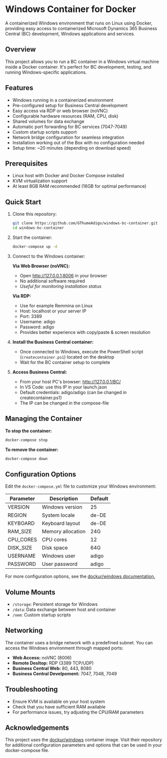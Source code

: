 # Windows Container for Docker

A containerized Windows environment that runs on Linux using Docker, providing easy access to containerized Microsoft Dynamics 365 Business Central (BC) development, Windows applications and services.

## Overview

This project allows you to run a BC container in a Windows virtual machine inside a Docker container. It's perfect for BC development, testing, and running Windows-specific applications.

## Features

- Windows running in a containerized environment
- Pre-configured setup for Business Central development
- Easy access via RDP or web browser (noVNC)
- Configurable hardware resources (RAM, CPU, disk)
- Shared volumes for data exchange
- Automatic port forwarding for BC services (7047-7049)
- Custom startup scripts support
- Network bridge configuration for seamless integration
- Installation working out of the Box with no configuration needed
- Setup time: ~20 minutes (depending on download speed)

## Prerequisites

- Linux host with Docker and Docker Compose installed
- KVM virtualization support
- At least 8GB RAM recommended (16GB for optimal performance)

## Quick Start

1. Clone this repository:
   ```bash
   git clone https://github.com/GThumeAdigo/windows-bc-container.git
   cd windows-bc-container
   ```

2. Start the container:
   ```bash
   docker-compose up -d
   ```

3. Connect to the Windows container:

   **Via Web Browser (noVNC):**
   - Open http://127.0.0.1:8006 in your browser
   - No additional software required
   - *Useful for monitoring installation status*
   
   **Via RDP:**
   - Use for example Remmina on Linux
   - Host: localhost or your server IP
   - Port: 3389
   - Username: adigo
   - Password: adigo
   - Provides better experience with copy/paste & screen resolution

4. **Install the Business Central container:**
   - Once connected to Windows, execute the PowerShell script (`createcontainer.ps1`) located on the desktop
   - Wait for the BC container setup to complete

5. **Access Business Central:**
   - From your host PC's browser: http://127.0.0.1/BC/
   - In VS Code: use this IP in your launch.json
   - Default credentials: adigo/adigo (can be changed in createcontainer.ps1)
   - The IP can be changed in the compose-file

## Managing the Container
**To stop the container:**
```bash
docker-compose stop
```

**To remove the container:**
```bash
docker-compose down
```


## Configuration Options

Edit the `docker-compose.yml` file to customize your Windows environment:

| Parameter | Description | Default |
|-----------|-------------|---------|
| VERSION | Windows version | 25 |
| REGION | System locale | de-DE |
| KEYBOARD | Keyboard layout | de-DE |
| RAM_SIZE | Memory allocation | 24G |
| CPU_CORES | CPU cores | 12 |
| DISK_SIZE | Disk space | 64G |
| USERNAME | Windows user | adigo |
| PASSWORD | User password | adigo |

For more configuration options, see the [dockur/windows documentation.](https://github.com/dockur/windows)

## Volume Mounts

- `/storage`: Persistent storage for Windows
- `/data`: Data exchange between host and container
- `/oem`: Custom startup scripts

## Networking

The container uses a bridge network with a predefined subnet. You can access the Windows environment through mapped ports:

- **Web Access:** noVNC (8006)
- **Remote Desltop:** RDP (3389 TCP/UDP)
- **Business Central Web:** 80, 443, 8080
- **Business Central Develpoment:** 7047, 7048, 7049

## Troubleshooting

- Ensure KVM is available on your host system
- Check that you have sufficient RAM available
- For performance issues, try adjusting the CPU/RAM parameters

## Acknowledgements

This project uses the [dockur/windows](https://github.com/dockur/windows) container image. 
Visit their repository for additional configuration parameters and options that can be used in your docker-compose file.
